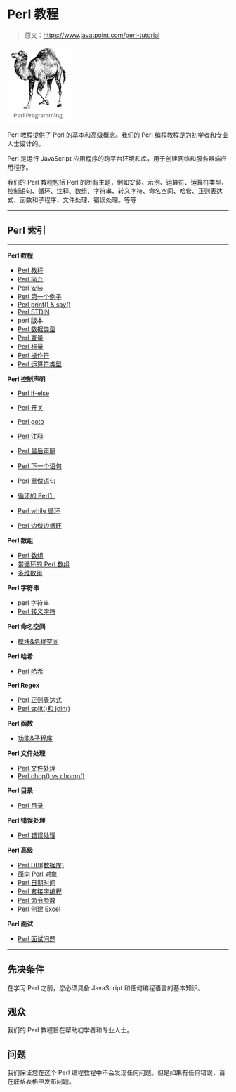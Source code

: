 # Perl 教程

> 原文：<https://www.javatpoint.com/perl-tutorial>

![Perl Programming Tutorial](img/c1aaba859c7c92a091c2d18b174e9cd2.png)

Perl 教程提供了 Perl 的基本和高级概念。我们的 Perl 编程教程是为初学者和专业人士设计的。

Perl 是运行 JavaScript 应用程序的跨平台环境和库，用于创建网络和服务器端应用程序。

我们的 Perl 教程包括 Perl 的所有主题，例如安装、示例、运算符、运算符类型、控制语句、循环、注释、数组、字符串、转义字符、命名空间、哈希、正则表达式、函数和子程序、文件处理、错误处理。等等

* * *

## Perl 索引

* * *

**Perl 教程**

*   [Perl 教程](perl-tutorial)
*   [Perl 简介](perl-introduction)
*   [Perl 安装](perl-installation)
*   [Perl 第一个例子](perl-first-example)
*   [Perl print() & say()](perl-print-and-say)
*   [Perl STDIN](perl-stdin)
*   perl 版本
*   [Perl 数据类型](perl-data-types)
*   [Perl 变量](perl-variables)
*   [Perl 标量](perl-scalars)
*   [Perl 操作符](perl-operators)
*   [Perl 运算符类型](perl-operator-types)

**Perl 控制声明**

*   [Perl if-else](perl-if-else)
*   [Perl 开关](perl-switch)

*   [Perl goto](perl-goto-statement)
*   [Perl 注释](perl-comments)
*   [Perl 最后声明](perl-last-statement)
*   [Perl 下一个语句](perl-next-statement)
*   [Perl 重做语句](perl-redo-statement)
*   [循环的 Perl】](perl-for-loop)
*   [Perl while 循环](perl-while-loop)
*   [Perl 边做边循环](perl-do-while-loop)

**Perl 数组**

*   [Perl 数组](perl-array)
*   [带循环的 Perl 数组](perl-array-with-loops)
*   [多维数组](perl-multidimensional-array)

**Perl 字符串**

*   perl 字符串
*   [Perl 转义字符](perl-string-escaping-characters)

**Perl 命名空间**

*   [模块&名称空间](perl-modules-and-namespaces)

**Perl 哈希**

*   [Perl 哈希](perl-hashes)

**Perl Regex**

*   [Perl 正则表达式](perl-regular-expression)
*   [Perl split()和 join()](perl-split-function)

**Perl 函数**

*   [功能&子程序](perl-functions-and-subroutines)

**Perl 文件处理**

*   [Perl 文件处理](perl-file-handling)
*   [Perl chop() vs chomp()](perl-chop-vs-chomp)

**Perl 目录**

*   [Perl 目录](perl-directories)

**Perl 错误处理**

*   [Perl 错误处理](perl-error-handling)

**Perl 高级**

*   [Perl DBI(数据库)](perl-dbi)
*   [面向 Perl 对象](perl-object-oriented)
*   [Perl 日期时间](perl-date-time)
*   [Perl 套接字编程](perl-socket-programming)
*   [Perl 命令参数](perl-command-line-arguments)
*   [Perl 创建 Excel](perl-create-excel-file)

**Perl 面试**

*   [Perl 面试问题](perl-interview-questions)

* * *

## 先决条件

在学习 Perl 之前，您必须具备 JavaScript 和任何编程语言的基本知识。

## 观众

我们的 Perl 教程旨在帮助初学者和专业人士。

## 问题

我们保证您在这个 Perl 编程教程中不会发现任何问题。但是如果有任何错误，请在联系表格中发布问题。